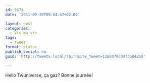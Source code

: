 ```yaml
---
id: 5671
date: '2011-09-20T09:54:47+02:00'

layout: post
categories:
  - Vis ma vie
tags:
  - tweet
format: status
publish_social: no
guid: 'http://tweets.local/?birdsite_tweet=116087903473504258'

---
```


Hello Twuniverse, ça gaz? Bonne journée!